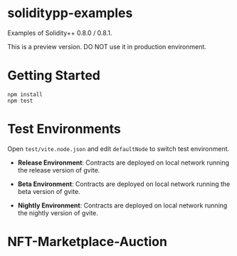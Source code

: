 # soliditypp-examples
Examples of Solidity++ 0.8.0 / 0.8.1.

This is a preview version. DO NOT use it in production environment.
# Getting Started
```
npm install
npm test
```
# Test Environments

Open `test/vite.node.json` and edit `defaultNode` to switch test environment.

- **Release Environment**:
Contracts are deployed on local network running the release version of gvite.

- **Beta Environment**:
Contracts are deployed on local network running the beta version of gvite.

- **Nightly Environment**: 
Contracts are deployed on local network running the nightly version of gvite.
# NFT-Marketplace-Auction

